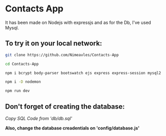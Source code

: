 # Contacts App

It has been made on Nodejs with expressjs and as for the Db, I've used Mysql.

## **To try it on your local network:**

```bash
git clone https://github.com/Nimeavles/Contacts-App

cd Contacts-App

npm i bcrypt body-parser bootswatch ejs express express-session mysql2

npm i -D nodemon

npm run dev
```

## **Don't forget of creating the database:**

_Copy SQL Code from 'db/db.sql'_

**Also, change the database creadentials on 'config/database.js'**
